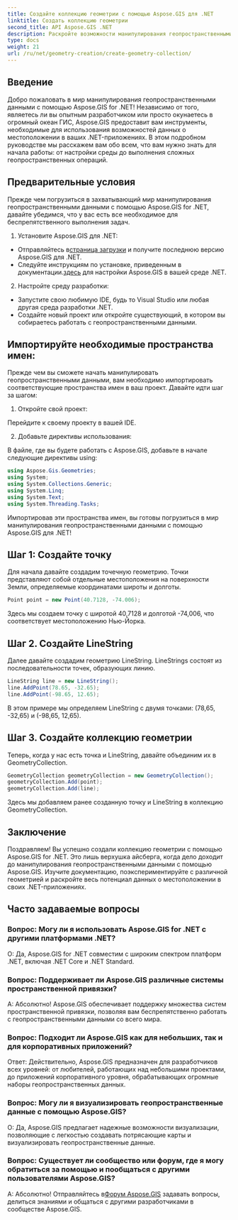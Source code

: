 ```yaml
---
title: Создайте коллекцию геометрии с помощью Aspose.GIS для .NET
linktitle: Создать коллекцию геометрии
second_title: API Aspose.GIS .NET
description: Раскройте возможности манипулирования геопространственными данными с помощью Aspose.GIS для .NET. Легко создавайте, визуализируйте и анализируйте данные о местоположении в своих приложениях .NET.
type: docs
weight: 21
url: /ru/net/geometry-creation/create-geometry-collection/
---
```


## Введение

Добро пожаловать в мир манипулирования геопространственными данными с помощью Aspose.GIS for .NET! Независимо от того, являетесь ли вы опытным разработчиком или просто окунаетесь в огромный океан ГИС, Aspose.GIS предоставит вам инструменты, необходимые для использования возможностей данных о местоположении в ваших .NET-приложениях. В этом подробном руководстве мы расскажем вам обо всем, что вам нужно знать для начала работы: от настройки среды до выполнения сложных геопространственных операций.

## Предварительные условия

Прежде чем погрузиться в захватывающий мир манипулирования геопространственными данными с помощью Aspose.GIS for .NET, давайте убедимся, что у вас есть все необходимое для беспрепятственного выполнения задач.

1. Установите Aspose.GIS для .NET:

- Отправляйтесь в[страница загрузки](https://releases.aspose.com/gis/net/) и получите последнюю версию Aspose.GIS для .NET.
-  Следуйте инструкциям по установке, приведенным в документации.[здесь](https://reference.aspose.com/gis/net/) для настройки Aspose.GIS в вашей среде .NET.

2. Настройте среду разработки:

- Запустите свою любимую IDE, будь то Visual Studio или любая другая среда разработки .NET.
- Создайте новый проект или откройте существующий, в котором вы собираетесь работать с геопространственными данными.

## Импортируйте необходимые пространства имен:

Прежде чем вы сможете начать манипулировать геопространственными данными, вам необходимо импортировать соответствующие пространства имен в ваш проект. Давайте идти шаг за шагом:

1. Откройте свой проект:

Перейдите к своему проекту в вашей IDE.

2. Добавьте директивы использования:

В файле, где вы будете работать с Aspose.GIS, добавьте в начале следующие директивы using:

```csharp
using Aspose.Gis.Geometries;
using System;
using System.Collections.Generic;
using System.Linq;
using System.Text;
using System.Threading.Tasks;
```

Импортировав эти пространства имен, вы готовы погрузиться в мир манипулирования геопространственными данными с помощью Aspose.GIS для .NET!


## Шаг 1: Создайте точку

Для начала давайте создадим точечную геометрию. Точки представляют собой отдельные местоположения на поверхности Земли, определяемые координатами широты и долготы.

```csharp
Point point = new Point(40.7128, -74.006);
```

Здесь мы создаем точку с широтой 40,7128 и долготой -74,006, что соответствует местоположению Нью-Йорка.

## Шаг 2. Создайте LineString

Далее давайте создадим геометрию LineString. LineStrings состоят из последовательности точек, образующих линию.

```csharp
LineString line = new LineString();
line.AddPoint(78.65, -32.65);
line.AddPoint(-98.65, 12.65);
```

В этом примере мы определяем LineString с двумя точками: (78,65, -32,65) и (-98,65, 12,65).

## Шаг 3. Создайте коллекцию геометрии

Теперь, когда у нас есть точка и LineString, давайте объединим их в GeometryCollection.

```csharp
GeometryCollection geometryCollection = new GeometryCollection();
geometryCollection.Add(point);
geometryCollection.Add(line);
```

Здесь мы добавляем ранее созданную точку и LineString в коллекцию GeometryCollection.

## Заключение

Поздравляем! Вы успешно создали коллекцию геометрии с помощью Aspose.GIS for .NET. Это лишь верхушка айсберга, когда дело доходит до манипулирования геопространственными данными с помощью Aspose.GIS. Изучите документацию, поэкспериментируйте с различной геометрией и раскройте весь потенциал данных о местоположении в своих .NET-приложениях.

## Часто задаваемые вопросы

### Вопрос: Могу ли я использовать Aspose.GIS for .NET с другими платформами .NET?

О: Да, Aspose.GIS for .NET совместим с широким спектром платформ .NET, включая .NET Core и .NET Standard.

### Вопрос: Поддерживает ли Aspose.GIS различные системы пространственной привязки?

А: Абсолютно! Aspose.GIS обеспечивает поддержку множества систем пространственной привязки, позволяя вам беспрепятственно работать с геопространственными данными со всего мира.

### Вопрос: Подходит ли Aspose.GIS как для небольших, так и для корпоративных приложений?

Ответ: Действительно, Aspose.GIS предназначен для разработчиков всех уровней: от любителей, работающих над небольшими проектами, до приложений корпоративного уровня, обрабатывающих огромные наборы геопространственных данных.

### Вопрос: Могу ли я визуализировать геопространственные данные с помощью Aspose.GIS?

О: Да, Aspose.GIS предлагает надежные возможности визуализации, позволяющие с легкостью создавать потрясающие карты и визуализировать геопространственные данные.

### Вопрос: Существует ли сообщество или форум, где я могу обратиться за помощью и пообщаться с другими пользователями Aspose.GIS?

 А: Абсолютно! Отправляйтесь в[Форум Aspose.GIS](https://forum.aspose.com/c/gis/33) задавать вопросы, делиться знаниями и общаться с другими разработчиками в сообществе Aspose.GIS.